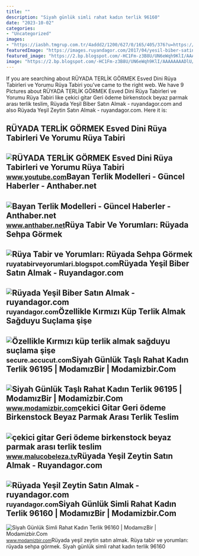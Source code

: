 ```yaml
---
title: ""
description: "Siyah günlük simli rahat kadın terlik 96160"
date: "2023-10-02"
categories:
- "Uncategorized"
images:
- "https://iasbh.tmgrup.com.tr/4addd2/1200/627/0/165/405/376?u=https://isbh.tmgrup.com.tr/sbh/2019/10/15/ruyada-terlik-gormek-ne-anlama-gelir-neye-isarettir-ruyada-terlik-giymek-manasi-1571145667142.jpg"
featuredImage: "https://images.ruyandagor.com/2017/04/yesil-biber-satin-almak-1338.jpg"
featured_image: "https://2.bp.blogspot.com/-HC1Fm-z3B8U/UN6eWqh9KlI/AAAAAAAADlU/g6tjZNflbnE/s320/ruyada+sehpa+gormek+silmek+kirilmasi+almak+satin+beyaz+cam+kirik+tahta+kirmak+zigon+sehpa+ortusu+eski+antika+ruya+tabiri+tabirleri+gormek.gif"
image: "https://2.bp.blogspot.com/-HC1Fm-z3B8U/UN6eWqh9KlI/AAAAAAAADlU/g6tjZNflbnE/s320/ruyada+sehpa+gormek+silmek+kirilmasi+almak+satin+beyaz+cam+kirik+tahta+kirmak+zigon+sehpa+ortusu+eski+antika+ruya+tabiri+tabirleri+gormek.gif"
---
```


If you are searching about RÜYADA TERLİK GÖRMEK Esved Dini Rüya Tabirleri ve Yorumu Rüya Tabiri you've came to the right web. We have 9 Pictures about RÜYADA TERLİK GÖRMEK Esved Dini Rüya Tabirleri ve Yorumu Rüya Tabiri like çekici gitar Geri ödeme birkenstock beyaz parmak arası terlik teslim, Rüyada Yeşil Biber Satın Almak - ruyandagor.com and also Rüyada Yeşil Zeytin Satın Almak - ruyandagor.com. Here it is:

RÜYADA TERLİK GÖRMEK Esved Dini Rüya Tabirleri Ve Yorumu Rüya Tabiri
--------------------------------------------------------------------

 ![RÜYADA TERLİK GÖRMEK Esved Dini Rüya Tabirleri ve Yorumu Rüya Tabiri](https://i.ytimg.com/vi/j_niHaknj4M/maxresdefault.jpg) <small>www.youtube.com</small>Bayan Terlik Modelleri - Güncel Haberler - Anthaber.net
-------------------------------------------------------

 ![Bayan Terlik Modelleri - Güncel Haberler - Anthaber.net](https://www.anthaber.net/wp-content/uploads/2021/02/Bayan-Terlik-Modelleri-768x1152.jpg) <small>www.anthaber.net</small>Rüya Tabir Ve Yorumları: Rüyada Sehpa Görmek
--------------------------------------------

 ![Rüya Tabir ve Yorumları: Rüyada Sehpa Görmek](https://2.bp.blogspot.com/-HC1Fm-z3B8U/UN6eWqh9KlI/AAAAAAAADlU/g6tjZNflbnE/s320/ruyada+sehpa+gormek+silmek+kirilmasi+almak+satin+beyaz+cam+kirik+tahta+kirmak+zigon+sehpa+ortusu+eski+antika+ruya+tabiri+tabirleri+gormek.gif) <small>ruyatabirveyorumlari.blogspot.com</small>Rüyada Yeşil Biber Satın Almak - Ruyandagor.com
-----------------------------------------------

 ![Rüyada Yeşil Biber Satın Almak - ruyandagor.com](https://images.ruyandagor.com/2017/04/yesil-biber-satin-almak-1338.jpg) <small>ruyandagor.com</small>Özellikle Kırmızı Küp Terlik Almak Sağduyu Suçlama şişe
-------------------------------------------------------

 ![Özellikle Kırmızı küp terlik almak sağduyu suçlama şişe](https://iasbh.tmgrup.com.tr/4addd2/1200/627/0/165/405/376?u=https://isbh.tmgrup.com.tr/sbh/2019/10/15/ruyada-terlik-gormek-ne-anlama-gelir-neye-isarettir-ruyada-terlik-giymek-manasi-1571145667142.jpg) <small>secure.accucut.com</small>Siyah Günlük Taşlı Rahat Kadın Terlik 96195 | ModamızBir | Modamizbir.Com
-------------------------------------------------------------------------

 ![Siyah Günlük Taşlı Rahat Kadın Terlik 96195 | ModamızBir | Modamizbir.Com](https://cdn.modamizbir.com/Uploads/UrunResimleri/thumb/siyah-gunluk-tasli-rahat-kadin-terlik-96195-769892150.jpg) <small>www.modamizbir.com</small>çekici Gitar Geri ödeme Birkenstock Beyaz Parmak Arası Terlik Teslim
--------------------------------------------------------------------

 ![çekici gitar Geri ödeme birkenstock beyaz parmak arası terlik teslim](https://www.birkenstocksatinal.com/wp-content/uploads/2022/03/75406b3e-9b12-40b3-acab-b03fee7b7cfe.jpg) <small>www.malucobeleza.tv</small>Rüyada Yeşil Zeytin Satın Almak - Ruyandagor.com
------------------------------------------------

 ![Rüyada Yeşil Zeytin Satın Almak - ruyandagor.com](https://images.ruyandagor.com/2017/04/yesil-zeytin-satin-almak-0005.jpg) <small>ruyandagor.com</small>Siyah Günlük Simli Rahat Kadın Terlik 96160 | ModamızBir | Modamizbir.Com
-------------------------------------------------------------------------

 ![Siyah Günlük Simli Rahat Kadın Terlik 96160 | ModamızBir | Modamizbir.Com](https://cdn.modamizbir.com/Uploads/UrunResimleri/thumb/siyah-gunluk-simli-rahat-kadin-terlik-96160-386824240.jpg) <small>www.modamizbir.com</small>Rüyada yeşil zeytin satın almak. Rüya tabir ve yorumları: rüyada sehpa görmek. Siyah günlük simli rahat kadın terlik 96160
